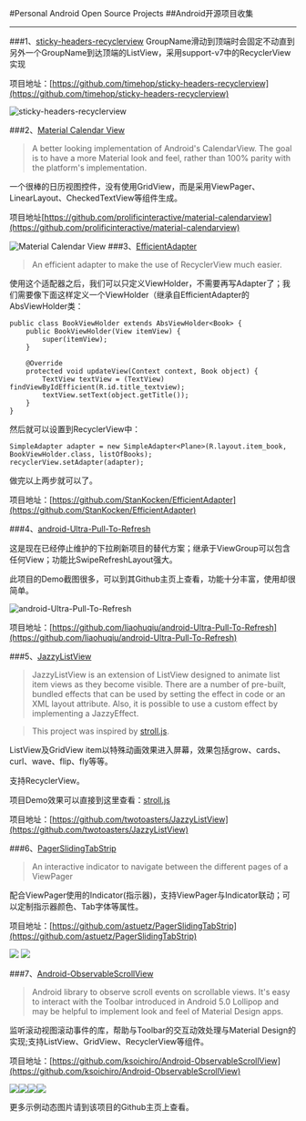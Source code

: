 
#Personal Android Open Source Projects
##Android开源项目收集

----------


###1、[sticky-headers-recyclerview](https://github.com/timehop/sticky-headers-recyclerview)
GroupName滑动到顶端时会固定不动直到另外一个GroupName到达顶端的ListView，采用support-v7中的RecyclerView实现

项目地址：[https://github.com/timehop/sticky-headers-recyclerview](https://github.com/timehop/sticky-headers-recyclerview)

![sticky-headers-recyclerview](http://7xj445.com1.z0.glb.clouddn.com/sticky-headers-recyclerview.gif)

###2、[Material Calendar View](https://github.com/prolificinteractive/material-calendarview)
>A better looking implementation of Android's CalendarView. The goal is to have a more Material look and feel, rather than 100% parity with the platform's implementation.

一个很棒的日历视图控件，没有使用GridView，而是采用ViewPager、LinearLayout、CheckedTextView等组件生成。

项目地址[https://github.com/prolificinteractive/material-calendarview](https://github.com/prolificinteractive/material-calendarview)

![Material Calendar View](http://7xj445.com1.z0.glb.clouddn.com/MaterialCalendarView.gif)
###3、[EfficientAdapter](https://github.com/StanKocken/EfficientAdapter)
>An efficient adapter to make the use of RecyclerView much easier.

使用这个适配器之后，我们可以只定义ViewHolder，不需要再写Adapter了；我们需要像下面这样定义一个ViewHolder（继承自EfficientAdapter的AbsViewHolder类：

    public class BookViewHolder extends AbsViewHolder<Book> {
    	public BookViewHolder(View itemView) {  
			super(itemView); 
		}

    	@Override
    	protected void updateView(Context context, Book object) {
    	    TextView textView = (TextView) findViewByIdEfficient(R.id.title_textview);
    	    textView.setText(object.getTitle());
    	}
	}
然后就可以设置到RecyclerView中：

	SimpleAdapter adapter = new SimpleAdapter<Plane>(R.layout.item_book, BookViewHolder.class, listOfBooks);
	recyclerView.setAdapter(adapter);
做完以上两步就可以了。

项目地址：[https://github.com/StanKocken/EfficientAdapter](https://github.com/StanKocken/EfficientAdapter)

###4、[android-Ultra-Pull-To-Refresh](https://github.com/liaohuqiu/android-Ultra-Pull-To-Refresh)

这是现在已经停止维护的下拉刷新项目的替代方案；继承于ViewGroup可以包含任何View；功能比SwipeRefreshLayout强大。

此项目的Demo截图很多，可以到其Github主页上查看，功能十分丰富，使用却很简单。

![android-Ultra-Pull-To-Refresh](http://7xj445.com1.z0.glb.clouddn.com/android-Ultra-Pull-To-Refresh.gif)

项目地址：[https://github.com/liaohuqiu/android-Ultra-Pull-To-Refresh](https://github.com/liaohuqiu/android-Ultra-Pull-To-Refresh)

###5、[JazzyListView](https://github.com/twotoasters/JazzyListView)
>JazzyListView is an extension of ListView designed to animate list item views as they become visible. There are a number of pre-built, bundled effects that can be used by setting the effect in code or an XML layout attribute. Also, it is possible to use a custom effect by implementing a JazzyEffect.

>This project was inspired by [stroll.js](http://lab.hakim.se/scroll-effects).

ListView及GridView item以特殊动画效果进入屏幕，效果包括grow、cards、curl、wave、flip、fly等等。

支持RecyclerView。

项目Demo效果可以直接到这里查看：[stroll.js](http://lab.hakim.se/scroll-effects)

项目地址：[https://github.com/twotoasters/JazzyListView](https://github.com/twotoasters/JazzyListView)

###6、[PagerSlidingTabStrip](https://github.com/astuetz/PagerSlidingTabStrip)

>An interactive indicator to navigate between the different pages of a ViewPager

配合ViewPager使用的Indicator(指示器)，支持ViewPager与Indicator联动；可以定制指示器颜色、Tab字体等属性。

项目地址：[https://github.com/astuetz/PagerSlidingTabStrip](https://github.com/astuetz/PagerSlidingTabStrip)

![](http://7xj445.com1.z0.glb.clouddn.com/PagerSlidingTabStrip.png) ![](http://7xj445.com1.z0.glb.clouddn.com/PagerSlidingTabStrip_2.png)

###7、[Android-ObservableScrollView](https://github.com/ksoichiro/Android-ObservableScrollView)

>Android library to observe scroll events on scrollable views.
It's easy to interact with the Toolbar introduced in Android 5.0 Lollipop and may be helpful to implement look and feel of Material Design apps.

监听滚动视图滚动事件的库，帮助与Toolbar的交互动效处理与Material Design的实现;支持ListView、GridView、RecyclerView等组件。

项目地址：[https://github.com/ksoichiro/Android-ObservableScrollView](https://github.com/ksoichiro/Android-ObservableScrollView)

![](http://i1.tietuku.com/b8a71f72908ccd57.gif)![](http://i1.tietuku.com/bb8e294d80f85abe.gif)![](http://i1.tietuku.com/6a0ce1081f864b13.gif)![](http://i1.tietuku.com/1413ac71e6958f89.gif)

更多示例动态图片请到该项目的Github主页上查看。